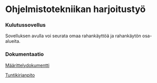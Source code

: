 <h1>Ohjelmistotekniikan harjoitustyö</h1>


<h3> Kulutussovellus</h3>
Sovelluksen avulla voi seurata omaa rahankäyttöä ja rahankäytön osa-alueita.


<h3> Dokumentaatio</h3>

[Määrittelydokumentti](https://github.com/sofiaaair/ot-harjoitustyo/blob/master/dokumentaatio/maarittelydokumentti.md)

[Tuntikirjanpito](https://github.com/sofiaaair/ot-harjoitustyo/blob/master/tuntikirjanpito.md)


